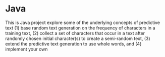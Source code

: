 # Java
This is Java project explore some of the underlying concepts of predictive text
(1) base random text generation on the frequency of characters in a training text, 
(2) collect a set of characters that occur in a text after randomly chosen initial character(s) to create a semi-random text, 
(3) extend the predictive text generation to use whole words, and 
(4) implement your own 
